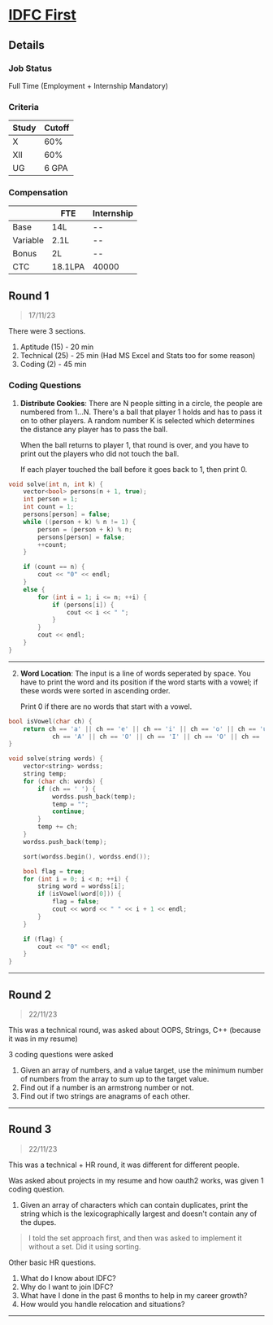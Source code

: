# [IDFC First](https://www.idfcfirstbank.com/)

## Details

### Job Status

Full Time (Employment + Internship Mandatory)

### Criteria

| Study | Cutoff |
|-------|--------|
| X     | 60%    |
| XII   | 60%    |
| UG    | 6 GPA  |

[comment]: # (Any other details go under this. This is a comment)

### Compensation

|          | FTE     | Internship |
|----------|---------|------------|
| Base     | 14L     | --         |
| Variable | 2.1L    | --         |
| Bonus    | 2L      | --         |
| CTC      | 18.1LPA | 40000      |

[comment]: # (Details about the rounds go under this comment.)

## Round 1

> 17/11/23

[comment]: # (Summary of the sections and experience below this comment.)

There were 3 sections.

1. Aptitude (15) - 20 min
2. Technical (25) - 25 min (Had MS Excel and Stats too for some reason)
3. Coding (2) - 45 min

### Coding Questions

1. **Distribute Cookies**: There are N people sitting in a circle, the people are numbered from 1...N. There's a ball that player 1 holds and has to pass it on to other players. A random number K is selected which determines the distance any player has to pass the ball.

    When the ball returns to player 1, that round is over, and you have to print out the players who did not touch the ball.

    If each player touched the ball before it goes back to 1, then print 0.

[comment]: # (Add any resources or links or code to this question under this comment.)

```cpp
void solve(int n, int k) {
    vector<bool> persons(n + 1, true);
    int person = 1;
    int count = 1;
    persons[person] = false;
    while ((person + k) % n != 1) {
        person = (person + k) % n;
        persons[person] = false;
        ++count;
    }

    if (count == n) {
        cout << "0" << endl;
    }
    else {
        for (int i = 1; i <= n; ++i) {
            if (persons[i]) {
                cout << i << " ";
            }
        }
        cout << endl;
    }
}
```

---

2. **Word Location**: The input is a line of words seperated by space. You have to print the word and its position if the word starts with a vowel; if these words were sorted in ascending order.

    Print 0 if there are no words that start with a vowel.

[comment]: # (Add any resources or links or code to this question under this comment.)

```cpp
bool isVowel(char ch) {
    return ch == 'a' || ch == 'e' || ch == 'i' || ch == 'o' || ch == 'u' ||
            ch == 'A' || ch == 'O' || ch == 'I' || ch == 'O' || ch == 'U'
}

void solve(string words) {
    vector<string> wordss;
    string temp;
    for (char ch: words) {
        if (ch == ' ') {
            wordss.push_back(temp);
            temp = "";
            continue;
        }
        temp += ch;
    }
    wordss.push_back(temp);

    sort(wordss.begin(), wordss.end());

    bool flag = true;
    for (int i = 0; i < n; ++i) {
        string word = wordss[i];
        if (isVowel(word[0])) {
            flag = false;
            cout << word << " " << i + 1 << endl;
        }
    }

    if (flag) {
        cout << "0" << endl;
    }
}
```

---

## Round 2

> 22/11/23

This was a technical round, was asked about OOPS, Strings, C++ (because it was in my resume)

3 coding questions were asked

1. Given an array of numbers, and a value target, use the minimum number of numbers from the array to sum up to the target value.
2. Find out if a number is an armstrong number or not.
3. Find out if two strings are anagrams of each other.

---

## Round 3

> 22/11/23

This was a technical + HR round, it was different for different people.

Was asked about projects in my resume and how oauth2 works, was given 1 coding question.

1. Given an array of characters which can contain duplicates, print the string which is the lexicographically largest and doesn't contain any of the dupes.
> I told the set approach first, and then was asked to implement it without a set. Did it using sorting.

Other basic HR questions.

1. What do I know about IDFC?
2. Why do I want to join IDFC?
3. What have I done in the past 6 months to help in my career growth?
4. How would you handle relocation and situations?

---
